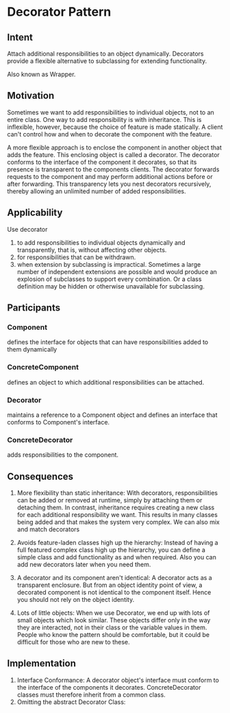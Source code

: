 # Decorator Pattern

## Intent

Attach additional responsibilities to an object dynamically. Decorators provide a flexible alternative to subclassing for extending functionality.

Also known as Wrapper.

## Motivation

Sometimes we want to add responsibilities to individual objects, not to an entire class.
One way to add responsibility is with inheritance. This is inflexible, however, because the choice of feature is made statically.
A client can't control how and when to decorate the component with the feature.

A more flexible approach is to enclose the component in another object that adds the feature. This enclosing object is called a decorator. The decorator conforms to the interface of the component it decorates, so that its presence is transparent to the components clients. The decorator forwards requests to the component and may perform additional actions before or after forwarding. This transparency lets you nest decorators recursively, thereby allowing an unlimited number of added responsibilities.

## Applicability
Use decorator
1. to add responsibilities to individual objects dynamically and transparently, that is, without affecting other objects.
2. for responsibilities that can be withdrawn.
3. when extension by subclassing is impractical. Sometimes a large number of independent extensions are possible and would produce an explosion of subclasses to support every combination. Or a class definition may be hidden or otherwise unavailable for subclassing.

## Participants

### Component
defines the interface for objects that can have responsibilities added to them dynamically
### ConcreteComponent
defines an object to which additional responsibilities can be attached.
### Decorator
maintains a reference to a Component object and defines an interface that conforms to Component's interface.
### ConcreteDecorator
adds responsibilities to the component.

## Consequences

1. More flexibility than static inheritance: With decorators, responsibilities can be added or removed at runtime, simply by attaching them or detaching them.
In contrast, inheritance requires creating a new class for each additional responsibility we want.
This results in many classes being added and that makes the system very complex.
We can also mix and match decorators

2. Avoids feature-laden classes high up the hierarchy: Instead of having a full featured complex class high up the hierarchy, you can define a simple class and add functionality as and when required. Also you can add new decorators later when you need them.

3. A decorator and its component aren't identical: A decorator acts as a transparent enclosure. But from an object identity point of view, a decorated component is not identical to the component itself. Hence you should not rely on the object identity.

4. Lots of little objects: When we use Decorator, we end up with lots of small objects which look similar. These objects differ only in the way they are interacted, not in their class or the variable values in them. People who know the pattern should be comfortable, but it could be difficult for those who are new to these.

## Implementation
1. Interface Conformance: A decorator object's interface must conform to the interface of the components it decorates.
ConcreteDecorator classes must therefore inherit from a common class.
2. Omitting the abstract Decorator Class: 
